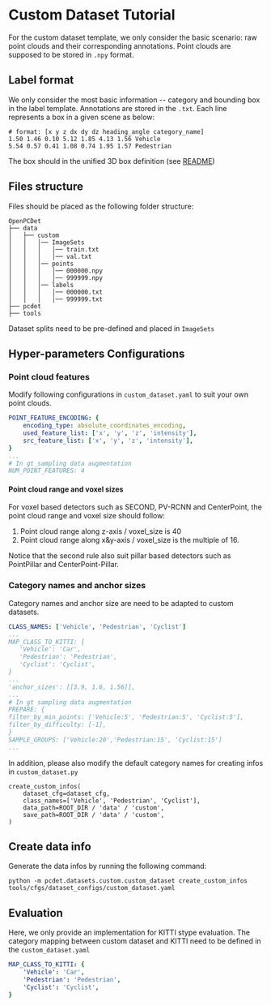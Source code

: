 # Custom Dataset Tutorial
For the custom dataset template, we only consider the basic scenario: raw point clouds and 
their corresponding annotations. Point clouds are supposed to be stored in `.npy` format.

## Label format
We only consider the most basic information -- category and bounding box in the label template.
Annotations are stored in the `.txt`. Each line represents a box in a given scene as below:
```
# format: [x y z dx dy dz heading_angle category_name]
1.50 1.46 0.10 5.12 1.85 4.13 1.56 Vehicle
5.54 0.57 0.41 1.08 0.74 1.95 1.57 Pedestrian
```
The box should in the unified 3D box definition (see [README](../README.md))

## Files structure
Files should be placed as the following folder structure:
```
OpenPCDet
├── data
│   ├── custom
│   │   │── ImageSets
│   │   │   │── train.txt
│   │   │   │── val.txt
│   │   │── points
│   │   │   │── 000000.npy
│   │   │   │── 999999.npy
│   │   │── labels
│   │   │   │── 000000.txt
│   │   │   │── 999999.txt
├── pcdet
├── tools
```
Dataset splits need to be pre-defined and placed in `ImageSets`

## Hyper-parameters Configurations

### Point cloud features
Modify following configurations in `custom_dataset.yaml` to 
suit your own point clouds.
```yaml
POINT_FEATURE_ENCODING: {
    encoding_type: absolute_coordinates_encoding,
    used_feature_list: ['x', 'y', 'z', 'intensity'],
    src_feature_list: ['x', 'y', 'z', 'intensity'],
}
...
# In gt_sampling data augmentation
NUM_POINT_FEATURES: 4

```

#### Point cloud range and voxel sizes
For voxel based detectors such as SECOND, PV-RCNN and CenterPoint, the point cloud range and voxel size should follow:
1. Point cloud range along z-axis / voxel_size is 40
2. Point cloud range along x&y-axis / voxel_size is the multiple of 16.

Notice that the second rule also suit pillar based detectors such as PointPillar and CenterPoint-Pillar.

### Category names and anchor sizes
Category names and anchor size are need to be adapted to custom datasets.
 ```yaml
CLASS_NAMES: ['Vehicle', 'Pedestrian', 'Cyclist']  
...
MAP_CLASS_TO_KITTI: {
    'Vehicle': 'Car',
    'Pedestrian': 'Pedestrian',
    'Cyclist': 'Cyclist',
}
...
'anchor_sizes': [[3.9, 1.6, 1.56]],
...
# In gt sampling data augmentation
PREPARE: {
 filter_by_min_points: ['Vehicle:5', 'Pedestrian:5', 'Cyclist:5'],
 filter_by_difficulty: [-1],
}
SAMPLE_GROUPS: ['Vehicle:20','Pedestrian:15', 'Cyclist:15']
...
 ```
In addition, please also modify the default category names for creating infos in `custom_dataset.py`
```
create_custom_infos(
    dataset_cfg=dataset_cfg,
    class_names=['Vehicle', 'Pedestrian', 'Cyclist'],
    data_path=ROOT_DIR / 'data' / 'custom',
    save_path=ROOT_DIR / 'data' / 'custom',
)
```


## Create data info
Generate the data infos by running the following command:
```shell
python -m pcdet.datasets.custom.custom_dataset create_custom_infos tools/cfgs/dataset_configs/custom_dataset.yaml
```


## Evaluation
Here, we only provide an implementation for KITTI stype evaluation.
The category mapping between custom dataset and KITTI need to be defined 
in the `custom_dataset.yaml`
```yaml
MAP_CLASS_TO_KITTI: {
    'Vehicle': 'Car',
    'Pedestrian': 'Pedestrian',
    'Cyclist': 'Cyclist',
}
```
